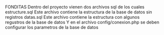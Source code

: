 FONDITAS
Dentro del proyecto vienen dos archivos sql de los cuales
	estructure.sql Este archivo contiene la estructura de la base de datos sin registros
	datas.sql Este archivo contiene la estructura con algunos regustros de la base de datos
 Y en el archivo config/conexion.php se deben configurar los parametros de la base de datos
